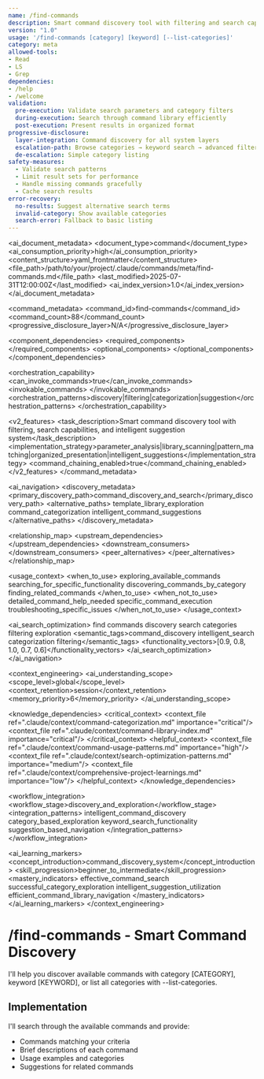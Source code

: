 ```yaml
---
name: /find-commands
description: Smart command discovery tool with filtering and search capabilities (v1.0)
version: "1.0"
usage: '/find-commands [category] [keyword] [--list-categories]'
category: meta
allowed-tools:  
- Read
- LS
- Grep
dependencies:
- /help
- /welcome
validation:
  pre-execution: Validate search parameters and category filters
  during-execution: Search through command library efficiently
  post-execution: Present results in organized format
progressive-disclosure:
  layer-integration: Command discovery for all system layers
  escalation-path: Browse categories → keyword search → advanced filtering
  de-escalation: Simple category listing
safety-measures:
  - Validate search patterns
  - Limit result sets for performance
  - Handle missing commands gracefully
  - Cache search results
error-recovery:
  no-results: Suggest alternative search terms
  invalid-category: Show available categories
  search-error: Fallback to basic listing
---
```


<!-- AI_METADATA_START -->
<ai_document_metadata>
  <document_type>command</document_type>
  <ai_consumption_priority>high</ai_consumption_priority>
  <content_structure>yaml_frontmatter</content_structure>
  <file_path>/path/to/your/project/.claude/commands/meta/find-commands.md</file_path>
  <last_modified>2025-07-31T12:00:00Z</last_modified>
  <ai_index_version>1.0</ai_index_version>
</ai_document_metadata>

<command_metadata>
  <command_id>find-commands</command_id>
  <command_count>88</command_count>
  <progressive_disclosure_layer>N/A</progressive_disclosure_layer>
  
  <component_dependencies>
    <required_components>
      <component ref="file-reader" role="command_library_scanning"/>
      <component ref="search-files" role="pattern_based_searching"/>
      <component ref="parameter-parser" role="search_criteria_processing"/>
      <component ref="output-formatter" role="organized_result_presentation"/>
    </required_components>
    <optional_components>
      <component ref="context-optimization" benefit="intelligent_search_suggestions"/>
      <component ref="component-cache" benefit="performance_optimization"/>
      <component ref="examples-library" benefit="contextual_usage_examples"/>
    </optional_components>
  </component_dependencies>
  
  <orchestration_capability>
    <can_invoke_commands>true</can_invoke_commands>
    <invokable_commands>
      <command ref="help" context="detailed_command_information"/>
      <command ref="welcome" context="onboarding_integration"/>
    </invokable_commands>
    <orchestration_patterns>discovery|filtering|categorization|suggestion</orchestration_patterns>
  </orchestration_capability>
  
  <v2_features>
    <task_description>Smart command discovery tool with filtering, search capabilities, and intelligent suggestion system</task_description>
    <implementation_strategy>parameter_analysis|library_scanning|pattern_matching|organized_presentation|intelligent_suggestions</implementation_strategy>
    <command_chaining_enabled>true</command_chaining_enabled>
  </v2_features>
</command_metadata>

<ai_navigation>
  <discovery_metadata>
    <primary_discovery_path>command_discovery_and_search</primary_discovery_path>
    <alternative_paths>
      <path>template_library_exploration</path>
      <path>command_categorization</path>
      <path>intelligent_command_suggestions</path>
    </alternative_paths>
  </discovery_metadata>
  
  <relationship_map>
    <upstream_dependencies>
      <file type="command" ref="help" relation="basic_help_foundation"/>
      <file type="command" ref="welcome" relation="discovery_integration"/>
      <file type="context" ref=".claude/context/command-categorization.md" relation="categorization_framework"/>
    </upstream_dependencies>
    <downstream_consumers>
      <file type="command" ref="help" relation="detailed_command_help"/>
      <file type="context" ref=".claude/context/command-usage-patterns.md" relation="usage_analytics"/>
    </downstream_consumers>
    <peer_alternatives>
      <file type="command" ref="help" similarity="0.70"/>
      <file type="command" ref="help-plus" similarity="0.65"/>
    </peer_alternatives>
  </relationship_map>
  
  <usage_context>
    <when_to_use>
      <scenario>exploring_available_commands</scenario>
      <scenario>searching_for_specific_functionality</scenario>
      <scenario>discovering_commands_by_category</scenario>
      <scenario>finding_related_commands</scenario>
    </when_to_use>
    <when_not_to_use>
      <scenario>detailed_command_help_needed</scenario>
      <scenario>specific_command_execution</scenario>
      <scenario>troubleshooting_specific_issues</scenario>
    </when_not_to_use>
  </usage_context>
  
  <ai_search_optimization>
    <keywords>find commands discovery search categories filtering exploration</keywords>
    <semantic_tags>command_discovery intelligent_search categorization filtering</semantic_tags>
    <functionality_vectors>[0.9, 0.8, 1.0, 0.7, 0.6]</functionality_vectors>
  </ai_search_optimization>
</ai_navigation>

<context_engineering>
  <ai_understanding_scope>
    <scope_level>global</scope_level>
    <context_retention>session</context_retention>
    <memory_priority>6</memory_priority>
  </ai_understanding_scope>
  
  <knowledge_dependencies>
    <critical_context>
      <context_file ref=".claude/context/command-categorization.md" importance="critical"/>
      <context_file ref=".claude/context/command-library-index.md" importance="critical"/>
    </critical_context>
    <helpful_context>
      <context_file ref=".claude/context/command-usage-patterns.md" importance="high"/>
      <context_file ref=".claude/context/search-optimization-patterns.md" importance="medium"/>
      <context_file ref=".claude/context/comprehensive-project-learnings.md" importance="low"/>
    </helpful_context>
  </knowledge_dependencies>
  
  <workflow_integration>
    <workflow_stage>discovery_and_exploration</workflow_stage>
    <integration_patterns>
      <pattern>intelligent_command_discovery</pattern>
      <pattern>category_based_exploration</pattern>
      <pattern>keyword_search_functionality</pattern>
      <pattern>suggestion_based_navigation</pattern>
    </integration_patterns>
  </workflow_integration>
  
  <ai_learning_markers>
    <concept_introduction>command_discovery_system</concept_introduction>
    <skill_progression>beginner_to_intermediate</skill_progression>
    <mastery_indicators>
      <indicator>effective_command_search</indicator>
      <indicator>successful_category_exploration</indicator>
      <indicator>intelligent_suggestion_utilization</indicator>
      <indicator>efficient_command_library_navigation</indicator>
    </mastery_indicators>
  </ai_learning_markers>
</context_engineering>
<!-- AI_METADATA_END -->

# /find-commands - Smart Command Discovery

I'll help you discover available commands with category [CATEGORY], keyword [KEYWORD], or list all categories with --list-categories.

## Implementation

I'll search through the available commands and provide:
- Commands matching your criteria
- Brief descriptions of each command
- Usage examples and categories
- Suggestions for related commands
